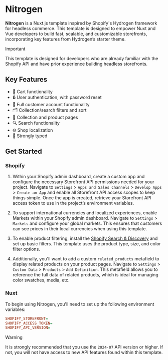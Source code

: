 # Nitrogen

**Nitrogen** is a Nuxt.js template inspired by Shopify's Hydrogen framework for headless commerce. This template is designed to empower Nuxt and Vue developers to build fast, scalable, and customizable storefronts, incorporating key features from Hydrogen’s starter theme.

> [!IMPORTANT]
> This template is designed for developers who are already familiar with the Shopify API and have prior experience building headless storefronts.

## Key Features

- 🛒 Cart functionality
- 🔒 User authentication, with password reset
- 👤 Full customer account functionality
- 🗂️ Collection/search filters and sort
- 👕 Collection and product pages
- 🔍 Search functionality
- 🌐 Shop localization
- 💪 Strongly typed

## Get Started

### Shopify

1. Within your Shopify admin dashboard, create a custom app and configure the necessary Storefront API permissions needed for your project. Navigate to `Settings` > `Apps and Sales Channels` > `Develop Apps` > `Create an App` and enable all Storefront API access scopes to keep things simple. Once the app is created, retrieve your Storefront API access token to use in the project’s environment variables.

2. To support international currencies and localized experiences, enable Markets within your Shopify admin dashboard. Navigate to `Settings` > `Markets` and configure your global markets. This ensures that customers can see prices in their local currencies when using this template.

3. To enable product filtering, install the [Shopify Search & Discovery](https://apps.shopify.com/search-and-discovery?search_id=81e9e3f8-f482-4c8c-83c2-a80090d606df&surface_detail=search+and+discovery&surface_inter_position=1&surface_intra_position=5&surface_type=search) and set up basic filters. This template uses the product type, size, and color filter options.

4. Additionally, you'll want to add a custom `related_products` metafield to display related products on your product pages. Navigate to `Settings` > `Custom Data` > `Products` > `Add Definition`. This metafield allows you to reference the full data of related products, which is ideal for managing color swatches, media, etc.

### Nuxt

To begin using Nitrogen, you'll need to set up the following environment variables:

```ini
SHOPIFY_STOREFRONT=
SHOPIFY_ACCESS_TOKEN=
SHOPIFY_API_VERSION=
```

> [!WARNING]
> It is strongly recommended that you use the `2024-07` API version or higher. If not, you will not have access to new API features found within this template.
